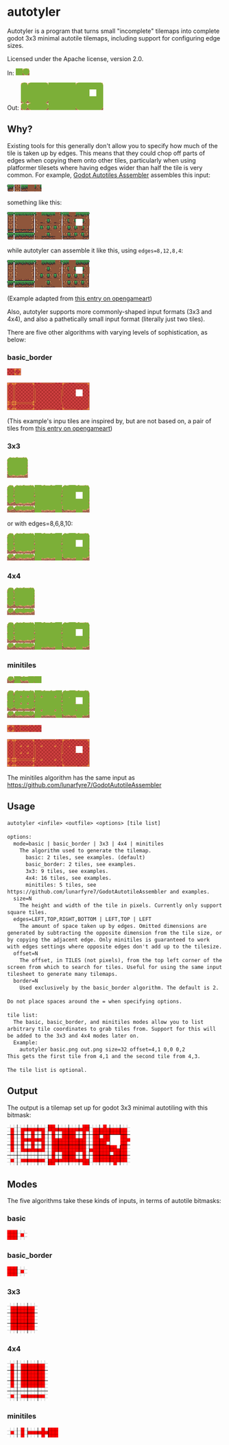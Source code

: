 # autotyler

Autotyler is a program that turns small "incomplete" tilemaps into complete godot 3x3 minimal autotile tilemaps, including support for configuring edge sizes.

Licensed under the Apache license, version 2.0.

In: ![in_basic](examples/basic.png)

Out: ![out_basic](examples/basic_output.png)

## Why?

Existing tools for this generally don't allow you to specify how much of the tile is taken up by edges. This means that they could chop off parts of edges when copying them onto other tiles, particularly when using platformer tilesets where having edges wider than half the tile is very common. For example, [Godot Autotiles Assembler](https://github.com/lunarfyre7/GodotAutotileAssembler) assembles this input:

![minitiles](readme/nat_minitiles.png)

something like this:

![minitiles](readme/nat_mini_out_raw.png)

while autotyler can assemble it like this, using `edges=8,12,8,4`:

![minitiles](readme/nat_mini_out.png)

(Example adapted from [this entry on opengameart](https://opengameart.org/content/2d-nature-platformer-tileset-16x16))

Also, autotyler supports more commonly-shaped input formats (3x3 and 4x4), and also a pathetically small input format (literally just two tiles).

There are five other algorithms with varying levels of sophistication, as below:

### basic_border

![in_basic](examples/basicborder.png)

![out_basic](examples/basicborder_output.png)

(This example's inpu tiles are inspired by, but are not based on, a pair of tiles from [this entry on opengameart](https://opengameart.org/content/tiny-16-basic))

### 3x3

![in_basic](examples/3x3.png)

![out_basic](examples/3x3_output.png)

or with edges=8,6,8,10:

![out_basic](examples/3x3_output_edges_8,6,8,10.png)

### 4x4

![in_basic](examples/4x4.png)

![out_basic](examples/4x4_output.png)

### minitiles

![in_basic](examples/minitiles.png)

![out_basic](examples/minitiles_output.png)

![in_basic](examples/minitiles2.png)

![out_basic](examples/minitiles2_output.png)

The minitiles algorithm has the same input as https://github.com/lunarfyre7/GodotAutotileAssembler

## Usage
```
autotyler <infile> <outfile> <options> [tile list]

options:
  mode=basic | basic_border | 3x3 | 4x4 | minitiles
    The algorithm used to generate the tilemap.
      basic: 2 tiles, see examples. (default)
      basic_border: 2 tiles, see examples.
      3x3: 9 tiles, see examples.
      4x4: 16 tiles, see examples.
      minitiles: 5 tiles, see https://github.com/lunarfyre7/GodotAutotileAssembler and examples.
  size=N
    The height and width of the tile in pixels. Currently only support square tiles.
  edges=LEFT,TOP,RIGHT,BOTTOM | LEFT,TOP | LEFT
    The amount of space taken up by edges. Omitted dimensions are generated by subtracting the opposite dimension from the tile size, or by copying the adjacent edge. Only minitiles is guaranteed to work with edges settings where opposite edges don't add up to the tilesize.
  offset=N
    The offset, in TILES (not pixels), from the top left corner of the screen from which to search for tiles. Useful for using the same input tilesheet to generate many tilemaps.
  border=N
    Used exclusively by the basic_border algorithm. The default is 2.

Do not place spaces around the = when specifying options.

tile list:
  The basic, basic_border, and minitiles modes allow you to list arbitrary tile coordinates to grab tiles from. Support for this will be added to the 3x3 and 4x4 modes later on.
  Example:
    autotyler basic.png out.png size=32 offset=4,1 0,0 0,2
This gets the first tile from 4,1 and the second tile from 4,3.

The tile list is optional.
```

## Output

The output is a tilemap set up for godot 3x3 minimal autotiling with this bitmask:

![bitmask](readme/out%20bitmask.png)

## Modes

The five algorithms take these kinds of inputs, in terms of autotile bitmasks:

### basic

![bitmask](readme/2x1%20bitmask.png)

### basic_border

![bitmask](readme/2x1%20bitmask.png)

### 3x3

![bitmask](readme/3x3%20bitmask.png)

### 4x4

![bitmask](readme/4x4%20bitmask.png)

### minitiles

![bitmask](readme/5x1%20bitmask.png)
